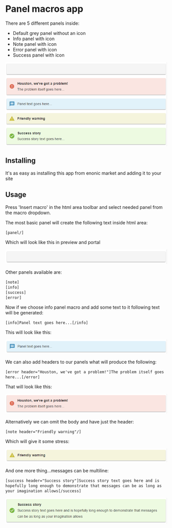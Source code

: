 # Panel macros app
There are 5 different panels inside:

- Default grey panel without an icon
- Info panel with icon
- Note panel with icon
- Error panel with icon
- Success panel with icon

![Panels](https://github.com/enonic/app-panel-macros/blob/d88ab0ae2e485aece765c21f14ec255497faf337/images/panels.PNG)

## Installing
It's as easy as installing this app from enonic market and adding it to your site

## Usage
Press 'Insert macro' in the html area toolbar and select needed panel from the macro dropdown.

The most basic panel will create the following text inside html area:
```
[panel/]
```
Which will look like this in preview and portal

![Default panel](https://github.com/enonic/app-panel-macros/blob/912220fdb2c128c9eb34136c1a76ae011e35982f/images/default.PNG)

Other panels available are:
```
[note]
[info]
[success]
[error]
```

Now if we choose info panel macro and add some text to it following text will be generated:
```
[info]Panel text goes here...[/info]
```
This will look like this:

![Info panel](https://github.com/enonic/app-panel-macros/blob/d88ab0ae2e485aece765c21f14ec255497faf337/images/info.PNG)

We can also add headers to our panels what will produce the following:
```
[error header="Houston, we've got a problem!"]The problem itself goes here...[/error]
```
That will look like this:

![Error panel](https://github.com/enonic/app-panel-macros/blob/d88ab0ae2e485aece765c21f14ec255497faf337/images/error.PNG)

Alternatively we can omit the body and have just the header:
```
[note header="Friendly warning"/]
```
Which will give it some stress:

![Note panel](https://github.com/enonic/app-panel-macros/blob/d88ab0ae2e485aece765c21f14ec255497faf337/images/note.PNG)

And one more thing...messages can be multiline:
```
[success header="Success story"]Success story text goes here and is hopefully long enough to demonstrate that messages can be as long as your imagination allows[/success]
```

![Success panel](https://github.com/enonic/app-panel-macros/blob/d88ab0ae2e485aece765c21f14ec255497faf337/images/success.PNG)